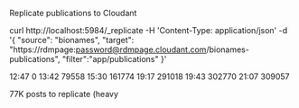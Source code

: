 Replicate publications to Cloudant

curl http://localhost:5984/_replicate -H 'Content-Type: application/json' -d '{ "source": "bionames", "target": "https://rdmpage:password@rdmpage.cloudant.com/bionames-publications", "filter":"app/publications" }'

12:47	0
13:42	79558
15:30	161774
19:17	291018
19:43	302770
21:07	309057

77K posts to replicate (heavy 